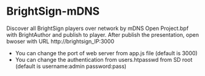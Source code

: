 # BrightSign-mDNS
Discover all BrightSign players over network by mDNS
Open Project.bpf with BrightAuthor and publish to player.
After publish the presentation, open bwoser with URL http://brightsign_IP:3000

- You can change the port of web server from app.js file (default is 3000)
- You can change the authentication from users.htpasswd from SD root (default is username:admin password:pass)

